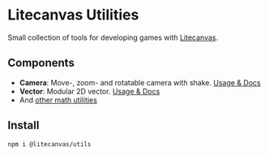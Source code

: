 # Litecanvas Utilities

Small collection of tools for developing games with [Litecanvas](https://github.com/litecanvas/game-engine).

## Components

- **Camera**: Move-, zoom- and rotatable camera with shake. [Usage & Docs](https://github.com/litecanvas/utils/tree/main/src/camera)
- **Vector**: Modular 2D vector. [Usage & Docs](https://github.com/litecanvas/utils/tree/main/src/vector)
- And [other math utilities](https://github.com/litecanvas/utils/tree/main/src/math)

## Install

```
npm i @litecanvas/utils
```
